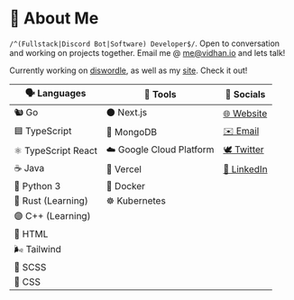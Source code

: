 # 👋 About Me

`/^(Fullstack|Discord Bot|Software) Developer$/`. Open to conversation and working on projects together. Email me @ [me@vidhan.io](mailto:me@vidhan.io) and lets talk!

Currently working on [diswordle](https://github.com/vidhanio/diswordle), as well as my [site](https://github.com/vidhanio/site). Check it out!

| 🗣️ Languages        | 🔧 Tools                 | 💬 Socials                                           |
| ------------------ | ----------------------- | --------------------------------------------------- |
| 🐿️ Go               | ⚫️ Next.js               | [🌐 Website](https://vidhan.io)                      |
| 🟦 TypeScript       | 🍃 MongoDB               | [✉️ Email](mailto:me@vidhan.io)                      |
| ⚛️ TypeScript React | ☁️ Google Cloud Platform | [🕊 Twitter](https://twitter.com/vidhanio)           |
| ☕️ Java             | 🔼 Vercel                | [💼 LinkedIn](https://www.linkedin.com/in/vidhanio/) |
| 🐍 Python 3         | 🐳 Docker                |
| 🦀 Rust (Learning)  | ☸️ Kubernetes            |
| 🟣 C++ (Learning)   |
| 📄 HTML             |
| 🌬 Tailwind         |
| 💞 SCSS             |
| 🎨 CSS              |
